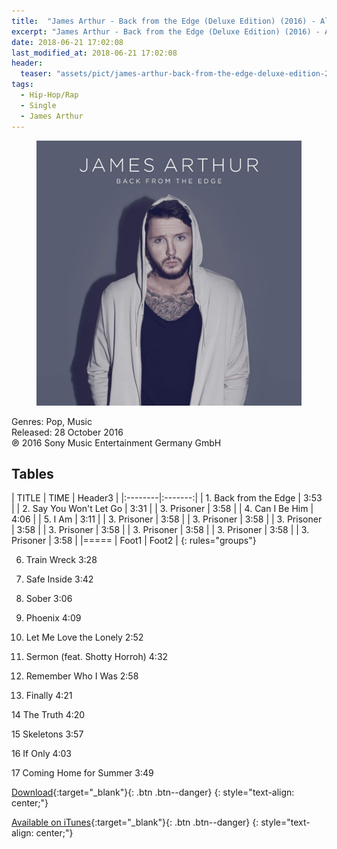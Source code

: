 ```yaml
---
title:  "James Arthur - Back from the Edge (Deluxe Edition) (2016) - Album"
excerpt: "James Arthur - Back from the Edge (Deluxe Edition) (2016) - Album - iPlustify."
date: 2018-06-21 17:02:08
last_modified_at: 2018-06-21 17:02:08
header:
  teaser: "assets/pict/james-arthur-back-from-the-edge-deluxe-edition-2016-album.jpg"
tags:
  - Hip-Hop/Rap
  - Single
  - James Arthur
---
```


<figure class="align-center">
  <img src="/assets/pict/james-arthur-back-from-the-edge-deluxe-edition-2016-album.jpg" alt="James Arthur - Back from the Edge (Deluxe Edition) (2016) - Album">
</figure> 
Genres: Pop, Music 
<br>Released: 28 October 2016 
<br>℗ 2016 Sony Music Entertainment Germany GmbH

## Tables

| TITLE | TIME | Header3 |
|:--------|:-------:|
| 1. Back from the Edge   | 3:53   | 
| 2. Say You Won't Let Go   | 3:31   | 
| 3. Prisoner   | 3:58   | 
| 4. Can I Be Him   | 4:06   | 
| 5. I Am   | 3:11   | 
| 3. Prisoner   | 3:58   | 
| 3. Prisoner   | 3:58   | 
| 3. Prisoner   | 3:58   | 
| 3. Prisoner   | 3:58   | 
| 3. Prisoner   | 3:58   | 
| 3. Prisoner   | 3:58   | 
| 3. Prisoner   | 3:58   | 
|=====
| Foot1   | Foot2   | 
{: rules="groups"}

		


	


	


	


	




6. Train Wreck
	3:28

7. Safe Inside
	3:42

8. Sober
	3:06

9. Phoenix
	4:09

10. Let Me Love the Lonely
	2:52

11. Sermon (feat. Shotty Horroh)
	4:32

12. Remember Who I Was
	2:58

13. Finally
	4:21

14
The Truth
	4:20

15
Skeletons
	3:57

16
If Only
	4:03

17
Coming Home for Summer
	3:49

  

[Download](http://alfafile.net/file/CtXv){:target="_blank"}{: .btn .btn--danger}
{: style="text-align: center;"}

[Available on iTunes](https://itunes.apple.com/id/album/back-from-the-edge/1147252339){:target="_blank"}{: .btn .btn--danger}
{: style="text-align: center;"}